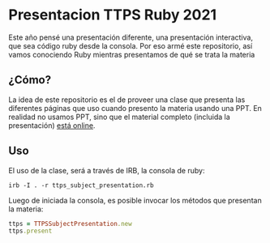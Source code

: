 # Presentacion TTPS Ruby 2021

Este año pensé una presentación diferente, una presentación interactiva, que sea
código ruby desde la consola. Por eso armé este repositorio, así vamos
conociendo Ruby mientras presentamos de qué se trata la materia

## ¿Cómo?

La idea de este repositorio es el de proveer una clase que presenta las
diferentes páginas que uso cuando presento la materia usando una PPT. En
realidad no usamos PPT, sino que el material completo (incluida la presentación)
[está online](https://ttps-ruby.github.io/teoria).

## Uso

El uso de la clase, será a través de IRB, la consola de ruby:

```
irb -I . -r ttps_subject_presentation.rb
```

Luego de iniciada la consola, es posible invocar los métodos que presentan la
materia:

```ruby
ttps = TTPSSubjectPresentation.new
ttps.present
```
